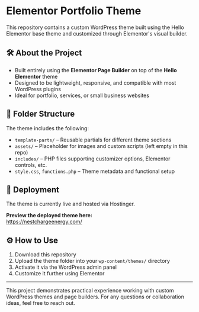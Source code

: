 # Elementor Portfolio Theme

This repository contains a custom WordPress theme built using the Hello Elementor base theme and customized through Elementor's visual builder.

## 🛠 About the Project

- Built entirely using the **Elementor Page Builder** on top of the **Hello Elementor** theme
- Designed to be lightweight, responsive, and compatible with most WordPress plugins
- Ideal for portfolio, services, or small business websites

## 📁 Folder Structure

The theme includes the following:

- `template-parts/` – Reusable partials for different theme sections
- `assets/` – Placeholder for images and custom scripts (left empty in this repo)
- `includes/` – PHP files supporting customizer options, Elementor controls, etc.
- `style.css`, `functions.php` – Theme metadata and functional setup

## 🚀 Deployment

The theme is currently live and hosted via Hostinger.

**Preview the deployed theme here:**  
https://nestchargeenergy.com/

## ⚙️ How to Use

1. Download this repository
2. Upload the theme folder into your `wp-content/themes/` directory
3. Activate it via the WordPress admin panel
4. Customize it further using Elementor

---

This project demonstrates practical experience working with custom WordPress themes and page builders. For any questions or collaboration ideas, feel free to reach out.
